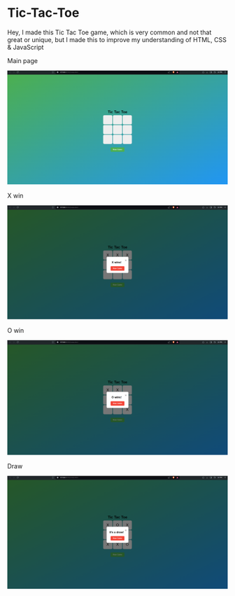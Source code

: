 # Tic-Tac-Toe

Hey, I made this Tic Tac Toe game, which is very common and not that great or unique, but I made this to improve my understanding of HTML, CSS & JavaScript


Main page

![1](https://github.com/shahpranshu27/Tic-Tac-Toe/blob/main/Images_TicTacToe/Main.png)


X win

![2](https://github.com/shahpranshu27/Tic-Tac-Toe/blob/main/Images_TicTacToe/X%20win.png)


O win

![3](https://github.com/shahpranshu27/Tic-Tac-Toe/blob/main/Images_TicTacToe/O%20win.png)


Draw

![4](https://github.com/shahpranshu27/Tic-Tac-Toe/blob/main/Images_TicTacToe/Draw.png)

